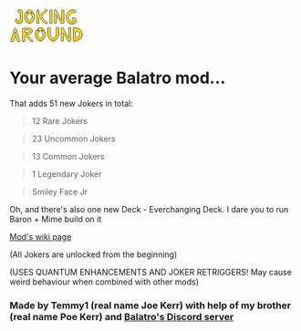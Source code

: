 ![Screenshot](logo/JALogo.png)

# Your average Balatro mod…

That adds 51 new Jokers in total:
> 12 Rare Jokers

> 23 Uncommon Jokers

> 13 Common Jokers

> 1 Legendary Joker

> Smiley Face Jr
> 
Oh, and there's also one new Deck - Everchanging Deck. I dare you to run Baron + Mime build on it

[Mod's wiki page](https://balatromods.miraheze.org/wiki/Joking_Around)


(All Jokers are unlocked from the beginning)

(USES QUANTUM ENHANCEMENTS AND JOKER RETRIGGERS! May cause weird behaviour when combined with other mods)

### Made by Temmy1 (real name Joe Kerr) with help of my brother (real name Poe Kerr) and [Balatro's Discord server](https://discord.com/invite/balatro)
